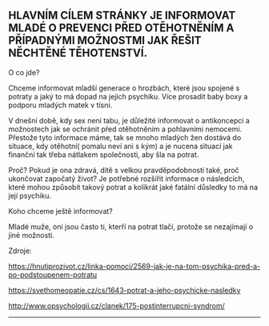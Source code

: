 


## HLAVNÍM CÍLEM STRÁNKY JE INFORMOVAT **MLADÉ O PREVENCI PŘED OTĚHOTNĚNÍM** A PŘÍPADNÝMI MOŽNOSTMI JAK ŘEŠIT NĚCHTĚNÉ TĚHOTENSTVÍ.
O co jde? 

Chceme informovat mladší generace o hrozbách, které jsou spojené s potraty a jaký to má dopad na jejich psychiku. Více prosadit baby boxy a podporu mladých matek v tísni. 

V dnešní době, kdy sex není tabu, je důležité informovat o antikoncepci a možnostech jak se ochránit před otěhotněním a pohlavními nemocemi. Přestože tyto informace máme, tak se mnoho mladých žen dostává do situace, kdy otěhotní( pomalu neví ani s kým) a je nucena situací jak finanční tak třeba nátlakem společnosti, aby šla na potrat. 

Proč? Pokud je ona zdravá, dítě s velkou pravděpodobností také, proč ukončovat započatý život? Je potřebné rozšířit informace o následcích, které mohou způsobit takový potrat a kolikrát jaké fatální důsledky to má na její psychiku.

Koho chceme  ještě informovat? 

Mladé muže, oni jsou často ti, kterří na potrat tlačí, protože se nezajímají o jiné možnosti. 

Zdroje: 

https://hnutiprozivot.cz/linka-pomoci/2569-jak-je-na-tom-psychika-pred-a-po-podstoupenem-potratu

https://svethomeopatie.cz/cs/1643-potrat-a-jeho-psychicke-nasledky

http://www.opsychologii.cz/clanek/175-postinterrupcni-syndrom/






---




